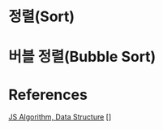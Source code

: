 # 정렬(Sort)

# 버블 정렬(Bubble Sort)

# References

[JS Algorithm, Data Structure](https://velog.io/@yujo/JS%EB%B2%84%EB%B8%94-%EC%A0%95%EB%A0%ACBubble-Sort)
[]
